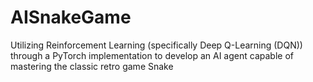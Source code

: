# AISnakeGame
Utilizing Reinforcement Learning (specifically Deep Q-Learning (DQN)) through a PyTorch implementation to develop an AI agent capable of mastering the classic retro game Snake
